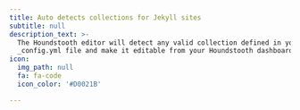 ```yaml
---
title: Auto detects collections for Jekyll sites
subtitle: null
description_text: >-
  The Houndstooth editor will detect any valid collection defined in your site
  _config.yml file and make it editable from your Houndstooth dashboard.
icon:
  img_path: null
  fa: fa-code
  icon_color: '#D0021B'

---
```



